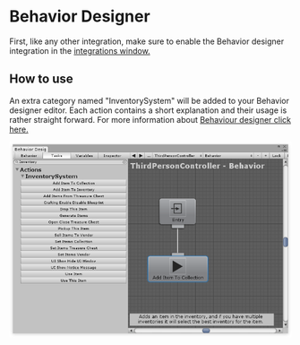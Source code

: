 # Behavior Designer

First, like any other integration, make sure to enable the Behavior designer integration in the  [integrations window.](../General.md)

## How to use

An extra category named "InventorySystem" will be added to your Behavior designer editor. Each action contains a short explanation and their usage is rather straight forward. For more information about  [Behaviour designer click here.](http://www.opsive.com/assets/BehaviorDesigner/)

![](Assets/BehaviorDesigner.png)